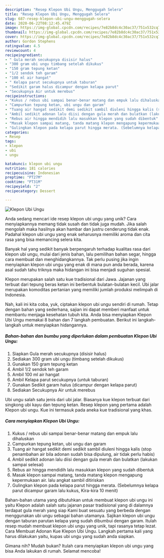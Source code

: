 ```yaml
---
description: "Resep Klepon Ubi Ungu, Menggugah Selera"
title: "Resep Klepon Ubi Ungu, Menggugah Selera"
slug: 687-resep-klepon-ubi-ungu-menggugah-selera
date: 2020-06-22T08:12:45.479Z
image: https://img-global.cpcdn.com/recipes/7e82b8dc4c30ac37/751x532cq70/klepon-ubi-ungu-foto-resep-utama.jpg
thumbnail: https://img-global.cpcdn.com/recipes/7e82b8dc4c30ac37/751x532cq70/klepon-ubi-ungu-foto-resep-utama.jpg
cover: https://img-global.cpcdn.com/recipes/7e82b8dc4c30ac37/751x532cq70/klepon-ubi-ungu-foto-resep-utama.jpg
author: Gordon Stephens
ratingvalue: 4.5
reviewcount: 4
recipeingredient:
- " Gula merah secukupnya disisir halus"
- "300 gram ubi ungu timbang setelah dikukus"
- "150 gram tepung ketan"
- "1/2 sendok teh garam"
- "100 ml air hangat"
- " Kelapa parut secukupnya untuk taburan"
- "Sedikit garam halus dicampur dengan kelapa parut"
- "Secukupnya Air untuk merebus"
recipeinstructions:
- "Kukus / rebus ubi sampai benar-benar matang dan empuk lalu dihaluskan"
- "Campurkan tepung ketan, ubi ungu dan garam"
- "Tuang air hangat sedikit demi sedikit sambil diuleni hingga kalis (stop penambahan air bila adonan sudah bisa dipulung, air tidak perlu habis)"
- "Ambil sedikit adonan lalu diisi dengan gula merah dan bulatkan (lakukan sampai selesai)"
- "Rebus air hingga mendidih lalu masukkan klepon yang sudah dibentuk"
- "Masak klepon sampai matang, tanda matang klepon mengapung kepermukaan air. lalu angkat sambil ditiriskan"
- "Gulingkan klepon pada kelapa parut hingga merata. (Sebelumnya kelapa parut dicampur garam lalu kukus, Kira-kira 10 menit)"
categories:
- Resep
tags:
- klepon
- ubi
- ungu

katakunci: klepon ubi ungu 
nutrition: 181 calories
recipecuisine: Indonesian
preptime: "PT27M"
cooktime: "PT31M"
recipeyield: "2"
recipecategory: Dessert

---
```



![Klepon Ubi Ungu](https://img-global.cpcdn.com/recipes/7e82b8dc4c30ac37/751x532cq70/klepon-ubi-ungu-foto-resep-utama.jpg)

Anda sedang mencari ide resep klepon ubi ungu yang unik? Cara menyiapkannya memang tidak susah dan tidak juga mudah. Jika salah mengolah maka hasilnya akan hambar dan justru cenderung tidak enak. Padahal klepon ubi ungu yang enak seharusnya memiliki aroma dan cita rasa yang bisa memancing selera kita.

Banyak hal yang sedikit banyak berpengaruh terhadap kualitas rasa dari klepon ubi ungu, mulai dari jenis bahan, lalu pemilihan bahan segar, hingga cara membuat dan menghidangkannya. Tak perlu pusing jika ingin menyiapkan klepon ubi ungu yang enak di mana pun anda berada, karena asal sudah tahu triknya maka hidangan ini bisa menjadi suguhan spesial.

Klepon merupakan salah satu kue tradisional dari Jawa. Jajanan yang terbuat dari tepung beras ketan ini berbentuk bulatan-bulatan kecil. Ubi jalar merupakan komoditas pertanian yang memiliki jumlah produksi melimpah di Indonesia.


Nah, kali ini kita coba, yuk, ciptakan klepon ubi ungu sendiri di rumah. Tetap dengan bahan yang sederhana, sajian ini dapat memberi manfaat untuk membantu menjaga kesehatan tubuh kita. Anda bisa menyiapkan Klepon Ubi Ungu memakai 8 bahan dan 7 langkah pembuatan. Berikut ini langkah-langkah untuk menyiapkan hidangannya.

<!--inarticleads1-->

##### Bahan-bahan dan bumbu yang diperlukan dalam pembuatan Klepon Ubi Ungu:

1. Siapkan  Gula merah secukupnya (disisir halus)
1. Sediakan 300 gram ubi ungu (timbang setelah dikukus)
1. Gunakan 150 gram tepung ketan
1. Ambil 1/2 sendok teh garam
1. Ambil 100 ml air hangat
1. Ambil  Kelapa parut secukupnya (untuk taburan)
1. Gunakan Sedikit garam halus (dicampur dengan kelapa parut)
1. Sediakan Secukupnya Air untuk merebus


Ubi ungu salah satu jenis dari ubi jalar. Biasanya kue klepon terbuat dari singkong ubi kayu dan tepung ketan. Resep klepon yang pertama adalah Klepon ubi ungu. Kue ini termasuk pada aneka kue tradisional yang khas. 

<!--inarticleads2-->

##### Cara menyiapkan Klepon Ubi Ungu:

1. Kukus / rebus ubi sampai benar-benar matang dan empuk lalu dihaluskan
1. Campurkan tepung ketan, ubi ungu dan garam
1. Tuang air hangat sedikit demi sedikit sambil diuleni hingga kalis (stop penambahan air bila adonan sudah bisa dipulung, air tidak perlu habis)
1. Ambil sedikit adonan lalu diisi dengan gula merah dan bulatkan (lakukan sampai selesai)
1. Rebus air hingga mendidih lalu masukkan klepon yang sudah dibentuk
1. Masak klepon sampai matang, tanda matang klepon mengapung kepermukaan air. lalu angkat sambil ditiriskan
1. Gulingkan klepon pada kelapa parut hingga merata. (Sebelumnya kelapa parut dicampur garam lalu kukus, Kira-kira 10 menit)


Bahan-bahan utama yang dibutuhkan untuk membuat klepon ubi ungu ini yaitu  Klepon adalah salah satu jajanan pasar tradisional yang di dalamnya terdapat gula merah yang siap Kami buat sesuatu yang berbeda dengan menggunakan ubi ungu sebagai bahan utamanya. Sajikan klepon ubi ungu dengan taburan parutan kelapa yang sudah dibumbui dengan garam. Itulah resep mudah membuat klepon ubi ungu yang unik, tapi rasanya tetap lezat. Cara Membuat Adonan Kue Klepon Ubi Ungu. Langkah pertama kali yang harus dilakukan yaitu, kupas ubi ungu yang sudah anda siapkan. 

Gimana nih? Mudah bukan? Itulah cara menyiapkan klepon ubi ungu yang bisa Anda lakukan di rumah. Selamat mencoba!
